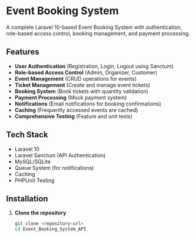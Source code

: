 
# Event Booking System

A complete Laravel 10-based Event Booking System with authentication, role-based access control, booking management, and payment processing.

## Features

- **User Authentication** (Registration, Login, Logout using Sanctum)
- **Role-based Access Control** (Admin, Organizer, Customer)
- **Event Management** (CRUD operations for events)
- **Ticket Management** (Create and manage event tickets)
- **Booking System** (Book tickets with quantity validation)
- **Payment Processing** (Mock payment system)
- **Notifications** (Email notifications for booking confirmations)
- **Caching** (Frequently accessed events are cached)
- **Comprehensive Testing** (Feature and unit tests)

## Tech Stack

- Laravel 10
- Laravel Sanctum (API Authentication)
- MySQL/SQLite
- Queue System (for notifications)
- Caching
- PHPUnit Testing

## Installation

1. **Clone the repository**
   ```bash
   git clone <repository-url>
   cd Event_Booking_System_API

